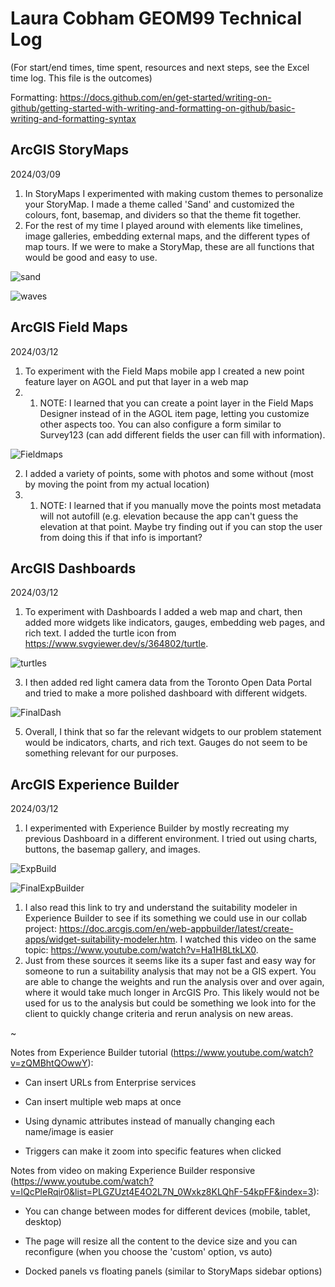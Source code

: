 # Laura Cobham GEOM99 Technical Log 
(For start/end times, time spent, resources and next steps, see the Excel time log. This file is the outcomes)

Formatting: https://docs.github.com/en/get-started/writing-on-github/getting-started-with-writing-and-formatting-on-github/basic-writing-and-formatting-syntax

## ArcGIS StoryMaps

2024/03/09

1. In StoryMaps I experimented with making custom themes to personalize your StoryMap. I made a theme called 'Sand' and customized the colours, font, basemap, and dividers so that the theme fit together.
2. For the rest of my time I played around with elements like timelines, image galleries, embedding external maps, and the different types of map tours. If we were to make a StoryMap, these are all functions that would be good and easy to use.

![sand](https://github.com/lacobham/geom99techlog/assets/146376068/26ef84de-988f-482b-8745-9ac79819b01d)

![waves](https://github.com/lacobham/geom99techlog/assets/146376068/8180a2d8-adbf-44f5-bf05-a32ced775458)

## ArcGIS Field Maps

2024/03/12

1. To experiment with the Field Maps mobile app I created a new point feature layer on AGOL and put that layer in a web map
1. 1. NOTE: I learned that you can create a point layer in the Field Maps Designer instead of in the AGOL item page, letting you customize other aspects too. You can also configure a form similar to Survey123 (can add different fields the user can fill with information).

![Fieldmaps](https://github.com/lacobham/geom99techlog/assets/146376068/7943e831-f96b-403e-a5db-3f770680353a)

2. I added a variety of points, some with photos and some without (most by moving the point from my actual location)
2. 1. NOTE: I learned that if you manually move the points most metadata will not autofill (e.g. elevation because the app can't guess the elevation at that point. Maybe try finding out if you can stop the user from doing this if that info is important?


## ArcGIS Dashboards

2024/03/12

1. To experiment with Dashboards I added a web map and chart, then added more widgets like indicators, gauges, embedding web pages, and rich text. I added the turtle icon from https://www.svgviewer.dev/s/364802/turtle.

![turtles](https://github.com/lacobham/geom99techlog/assets/146376068/25fabca7-0dd2-46b6-be58-9cdc8f68e7fa)

3. I then added red light camera data from the Toronto Open Data Portal and tried to make a more polished dashboard with different widgets.

![FinalDash](https://github.com/lacobham/geom99techlog/assets/146376068/1a0947b9-58f1-4953-bd67-4845525ae068)

5. Overall, I think that so far the relevant widgets to our problem statement would be indicators, charts, and rich text. Gauges do not seem to be something relevant for our purposes.
   
## ArcGIS Experience Builder

2024/03/12

1. I experimented with Experience Builder by mostly recreating my previous Dashboard in a different environment. I tried out using charts, buttons, the basemap gallery, and images.

![ExpBuild](https://github.com/lacobham/geom99techlog/assets/146376068/1e37518b-5572-4b76-8c7c-6a8643c53575)

![FinalExpBuilder](https://github.com/lacobham/geom99techlog/assets/146376068/9f92e088-c9f1-47d2-90b6-93edbe5dbdd4)

1. I also read this link to try and understand the suitability modeler in Experience Builder to see if its something we could use in our collab project: https://doc.arcgis.com/en/web-appbuilder/latest/create-apps/widget-suitability-modeler.htm. I watched this video on the same topic: https://www.youtube.com/watch?v=Ha1H8LtkLX0.
1. Just from these sources it seems like its a super fast and easy way for someone to run a suitability analysis that may not be a GIS expert. You are able to change the weights and run the analysis over and over again, where it would take much longer in ArcGIS Pro. This likely would not be used for us to the analysis but could be something we look into for the client to quickly change criteria and rerun analysis on new areas.

~

Notes from Experience Builder tutorial (https://www.youtube.com/watch?v=zQMBhtQOwwY):

- Can insert URLs from Enterprise services

- Can insert multiple web maps at once

- Using dynamic attributes instead of manually changing each name/image is easier

- Triggers can make it zoom into specific features when clicked

Notes from video on making Experience Builder responsive (https://www.youtube.com/watch?v=lQcPleRqir0&list=PLGZUzt4E4O2L7N_0Wxkz8KLQhF-54kpFF&index=3):

- You can change between modes for different devices (mobile, tablet, desktop)

- The page will resize all the content to the device size and you can reconfigure (when you choose the 'custom' option, vs auto)

- Docked panels vs floating panels (similar to StoryMaps sidebar options)
